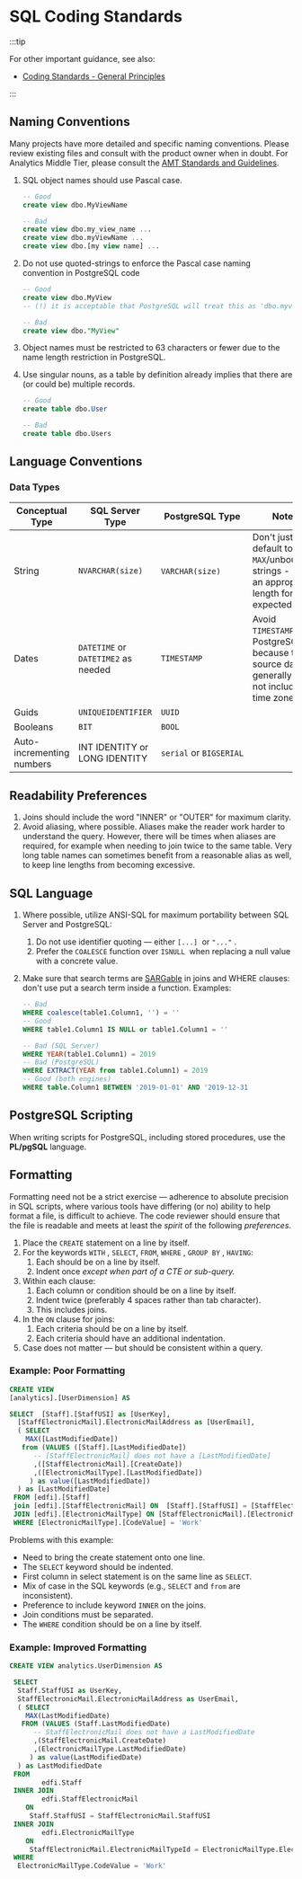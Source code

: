 # SQL Coding Standards

:::tip

For other important guidance, see also:

* [Coding Standards - General Principles](./README.md)

:::

## Naming Conventions

Many projects have more detailed and specific naming conventions. Please review
existing files and consult with the product owner when in doubt. For Analytics
Middle Tier, please consult
the [AMT Standards and Guidelines](https://edfi.atlassian.net/wiki/spaces/EDFITOOLS/pages/24118129/AMT+Standards+and+Guidelines).

1. SQL object names should use Pascal case.

   ```sql
   -- Good
   create view dbo.MyViewName

   -- Bad
   create view dbo.my_view_name ...
   create view dbo.myViewName ...
   create view dbo.[my view name] ...
   ```

2. Do not use quoted-strings to enforce the Pascal case naming convention in
   PostgreSQL code

   ```sql
   -- Good
   create view dbo.MyView
   -- (!) it is acceptable that PostgreSQL will treat this as 'dbo.myview'

   -- Bad
   create view dbo."MyView"
   ```

3. Object names must be restricted to 63 characters or fewer due to the name
   length restriction in PostgreSQL.
4. Use singular nouns, as a table by definition already implies that there are
   (or could be) multiple records.

   ```sql
   -- Good
   create table dbo.User

   -- Bad
   create table dbo.Users
   ```

## Language Conventions

### Data Types

| Conceptual Type           | SQL Server Type                     | PostgreSQL Type         | Notes                                                                                            |
| ------------------------- | ----------------------------------- | ----------------------- | ------------------------------------------------------------------------------------------------ |
| ​String                   | `NVARCHAR(size)​`                   | `VARCHAR(size)`​        | Don't just default to `MAX`/unbounded strings - use an appropriate length for the expected data. |
| Dates                     | `DATETIME` or `DATETIME2` as needed | `TIMESTAMP`             | Avoid `TIMESTAMPTZ` on PostgreSQL because the source data generally do not include time zone.    |
| Guids                     | `UNIQUEIDENTIFIER`                  | `UUID`                  |                                                                                                  |
| Booleans                  | `BIT`                               | `BOOL`                  |                                                                                                  |
| Auto-incrementing numbers | INT IDENTITY or LONG IDENTITY       | `serial` or `BIGSERIAL` |                                                                                                  |

## Readability Preferences

1. Joins should include the word "INNER" or "OUTER" for maximum clarity.
2. Avoid aliasing, where possible. Aliases make the reader work harder to
   understand the query. However, there will be times when aliases are required,
   for example when needing to join twice to the same table. Very long table
   names can sometimes benefit from a reasonable alias as well, to keep line
   lengths from becoming excessive.

## SQL Language

1. Where possible, utilize ANSI-SQL for maximum portability between SQL Server
   and PostgreSQL:
   1. Do not use identifier quoting — either `[...]`  or `"..."` .
   2. Prefer the `COALESCE` function over `ISNULL`  when replacing a null value
      with a concrete value.
2. Make sure that search terms are
   [SARGable](https://www.sqlshack.com/how-to-use-sargable-expressions-in-t-sql-queries-performance-advantages-and-examples/)
   in joins and WHERE clauses: don't use put a search term inside a function.
   Examples:

   ```sql
   -- Bad
   WHERE coalesce(table1.Column1, '') = ''
   -- Good
   WHERE table1.Column1 IS NULL or table1.Column1 = ''

   -- Bad (SQL Server)
   WHERE YEAR(table1.Column1) = 2019
   -- Bad (PostgreSQL)
   WHERE EXTRACT(YEAR from table1.Column1) = 2019
   -- Good (both engines)
   WHERE table.Column1 BETWEEN '2019-01-01' AND '2019-12-31
   ```

## PostgreSQL Scripting

When writing scripts for PostgreSQL, including stored procedures, use the
**PL/pgSQL** language.

## Formatting

Formatting need not be a strict exercise — adherence to absolute precision in
SQL scripts, where various tools have differing (or no) ability to help format a
file, is difficult to achieve. The code reviewer should ensure that the file is
readable and meets at least the _spirit_ of the following _preferences_.

1. Place the `CREATE` statement on a line by itself.
2. For the keywords `WITH` , `SELECT`, `FROM`, `WHERE` , `GROUP BY` , `HAVING`:
   1. Each should be on a line by itself.
   2. Indent once _except when part of a CTE or sub-query._
3. Within each clause:
   1. Each column or condition should be on a line by itself.
   2. Indent twice (preferably 4 spaces rather than tab character).
   3. This includes joins.
4. In the `ON` clause for joins:
   1. Each criteria should be on a line by itself.
   2. Each criteria should have an additional indentation.
5. Case does not matter — but should be consistent within a query.

### Example: Poor Formatting

```sql
CREATE VIEW
[analytics].[UserDimension] AS

SELECT  [Staff].[StaffUSI] as [UserKey],
  [StaffElectronicMail].ElectronicMailAddress as [UserEmail],
  ( SELECT
    MAX([LastModifiedDate])
   from (VALUES ([Staff].[LastModifiedDate])
      -- [StaffElectronicMail] does not have a [LastModifiedDate]
      ,([StaffElectronicMail].[CreateDate])
      ,([ElectronicMailType].[LastModifiedDate])
     ) as value([LastModifiedDate])
  ) as [LastModifiedDate]
 FROM [edfi].[Staff]
 join [edfi].[StaffElectronicMail] ON  [Staff].[StaffUSI] = [StaffElectronicMail].StaffUSI
 JOIN [edfi].[ElectronicMailType] ON [StaffElectronicMail].[ElectronicMailTypeId] = [ElectronicMailType].[ElectronicMailTypeId]
 WHERE [ElectronicMailType].[CodeValue] = 'Work'
```

Problems with this example:

* Need to bring the create statement onto one line.
* The `SELECT` keyword should be indented.
* First column in select statement is on the same line as `SELECT`.
* Mix of case in the SQL keywords (e.g., `SELECT` and `from` are inconsistent).
* Preference to include keyword `INNER` on the joins.
* Join conditions must be separated.
* The `WHERE` condition should be on a line by itself.

### Example: Improved Formatting

```sql
CREATE VIEW analytics.UserDimension AS

 SELECT
  Staff.StaffUSI as UserKey,
  StaffElectronicMail.ElectronicMailAddress as UserEmail,
  ( SELECT
    MAX(LastModifiedDate)
   FROM (VALUES (Staff.LastModifiedDate)
      -- StaffElectronicMail does not have a LastModifiedDate
      ,(StaffElectronicMail.CreateDate)
      ,(ElectronicMailType.LastModifiedDate)
     ) as value(LastModifiedDate)
  ) as LastModifiedDate
 FROM
        edfi.Staff
 INNER JOIN
        edfi.StaffElectronicMail
    ON
     Staff.StaffUSI = StaffElectronicMail.StaffUSI
 INNER JOIN
        edfi.ElectronicMailType
    ON
     StaffElectronicMail.ElectronicMailTypeId = ElectronicMailType.ElectronicMailTypeId
 WHERE
  ElectronicMailType.CodeValue = 'Work'
```
